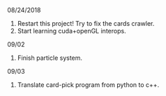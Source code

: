 08/24/2018
1. Restart this project! Try to fix the cards crawler.      
2. Start learning cuda+openGL interops.      

09/02
1. Finish particle system.      

09/03
1. Translate card-pick program from python to c++.      
